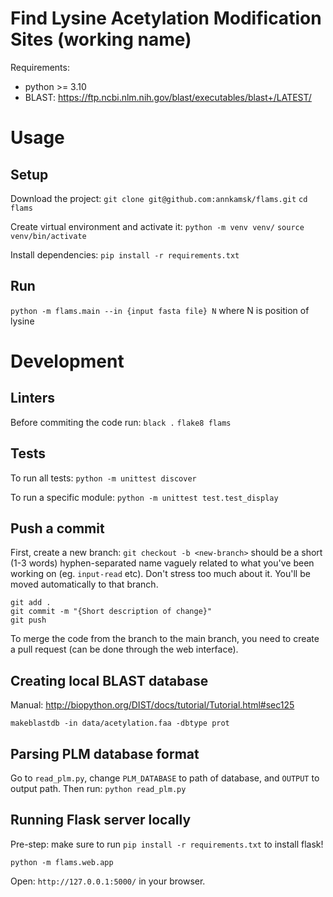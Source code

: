 # Find Lysine Acetylation Modification Sites (working name)

Requirements:
* python >= 3.10
* BLAST: https://ftp.ncbi.nlm.nih.gov/blast/executables/blast+/LATEST/

# Usage

## Setup
Download the project:
`git clone git@github.com:annkamsk/flams.git`
`cd flams`

Create virtual environment and activate it:
`python -m venv venv/`
`source venv/bin/activate`

Install dependencies:
`pip install -r requirements.txt`

## Run
`python -m flams.main --in {input fasta file} N`
where N is position of lysine

# Development

## Linters
Before commiting the code run:
`black .`
`flake8 flams`

## Tests
To run all tests:
`python -m unittest discover`

To run a specific module:
`python -m unittest test.test_display`

## Push a commit
First, create a new branch:
`git checkout -b <new-branch>`
<new-branch> should be a short (1-3 words) hyphen-separated name vaguely related to what you've been working on (eg. `input-read` etc). Don't stress too much about it. 
You'll be moved automatically to that branch. 

`git add .`  
`git commit -m "{Short description of change}"`  
`git push`  

To merge the code from the branch to the main branch, you need to create a pull request (can be done through the web interface).

## Creating local BLAST database
Manual: http://biopython.org/DIST/docs/tutorial/Tutorial.html#sec125

`makeblastdb -in data/acetylation.faa -dbtype prot`

## Parsing PLM database format
Go to `read_plm.py`, change `PLM_DATABASE` to path of database, and `OUTPUT` to output path. Then run:
`python read_plm.py`

## Running Flask server locally
Pre-step: make sure to run `pip install -r requirements.txt` to install flask!

`python -m flams.web.app`

Open: `http://127.0.0.1:5000/` in your browser.